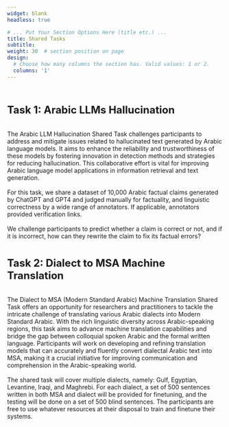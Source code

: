 ```yaml
---
widget: blank
headless: true

# ... Put Your Section Options Here (title etc.) ...
title: Shared Tasks
subtitle:
weight: 30  # section position on page
design:
  # Choose how many columns the section has. Valid values: 1 or 2.
  columns: '1'
---
```

<div class="container">
        <div class="row">
          <div class="col-lg-8 mx-auto">
            <p class="lead">
            <br>
            <h3><font size = "5"> Task 1: Arabic LLMs Hallucination </font></h3>
            <br>
The Arabic LLM Hallucination Shared Task challenges participants to address and mitigate issues related to hallucinated text generated by Arabic language models. It aims to enhance the reliability and trustworthiness of these models by fostering innovation in detection methods and strategies for reducing hallucination. This collaborative effort is vital for improving Arabic language model applications in information retrieval and text generation. 
<br><br>For this task, we share a dataset of 10,000 Arabic factual claims generated by ChatGPT and GPT4 and judged manually for factuality, and linguistic correctness by a wide range of annotators. If applicable, annotators provided verification links. <br><br>
We challenge participants to predict whether a claim is correct or not, and if it is incorrect, how can they rewrite the claim to fix its factual errors?
            <br>
            <br>
            <h3><font size = "5"> Task 2: Dialect to MSA Machine Translation</font></h3>
            <br>
            The Dialect to MSA (Modern Standard Arabic) Machine Translation Shared Task offers an opportunity for researchers and practitioners to tackle the intricate challenge of translating various Arabic dialects into Modern Standard Arabic. With the rich linguistic diversity across Arabic-speaking regions, this task aims to advance machine translation capabilities and bridge the gap between colloquial spoken Arabic and the formal written language. Participants will work on developing and refining translation models that can accurately and fluently convert dialectal Arabic text into MSA, making it a crucial initiative for improving communication and comprehension in the Arabic-speaking world. 
            <br><br>
            The shared task will cover multiple dialects, namely: Gulf, Egyptian, Levantine, Iraqi, and Maghrebi.  For each dialect, a set of 500 sentences written in both MSA and dialect will be provided for finetuning, and the testing will be done on a set of 500 blind sentences.  The participants are free to use whatever resources at their disposal to train and finetune their systems.
          </div>
        </div>
      </div>
